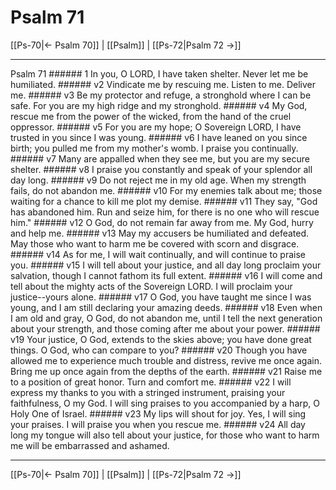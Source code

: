 # Psalm 71

[[Ps-70|← Psalm 70]] | [[Psalm]] | [[Ps-72|Psalm 72 →]]
***

Psalm 71 ###### 1 In you, O LORD, I have taken shelter. Never let me be humiliated. ###### v2 Vindicate me by rescuing me. Listen to me. Deliver me. ###### v3 Be my protector and refuge, a stronghold where I can be safe. For you are my high ridge and my stronghold. ###### v4 My God, rescue me from the power of the wicked, from the hand of the cruel oppressor. ###### v5 For you are my hope; O Sovereign LORD, I have trusted in you since I was young. ###### v6 I have leaned on you since birth; you pulled me from my mother's womb. I praise you continually. ###### v7 Many are appalled when they see me, but you are my secure shelter. ###### v8 I praise you constantly and speak of your splendor all day long. ###### v9 Do not reject me in my old age. When my strength fails, do not abandon me. ###### v10 For my enemies talk about me; those waiting for a chance to kill me plot my demise. ###### v11 They say, "God has abandoned him. Run and seize him, for there is no one who will rescue him." ###### v12 O God, do not remain far away from me. My God, hurry and help me. ###### v13 May my accusers be humiliated and defeated. May those who want to harm me be covered with scorn and disgrace. ###### v14 As for me, I will wait continually, and will continue to praise you. ###### v15 I will tell about your justice, and all day long proclaim your salvation, though I cannot fathom its full extent. ###### v16 I will come and tell about the mighty acts of the Sovereign LORD. I will proclaim your justice--yours alone. ###### v17 O God, you have taught me since I was young, and I am still declaring your amazing deeds. ###### v18 Even when I am old and gray, O God, do not abandon me, until I tell the next generation about your strength, and those coming after me about your power. ###### v19 Your justice, O God, extends to the skies above; you have done great things. O God, who can compare to you? ###### v20 Though you have allowed me to experience much trouble and distress, revive me once again. Bring me up once again from the depths of the earth. ###### v21 Raise me to a position of great honor. Turn and comfort me. ###### v22 I will express my thanks to you with a stringed instrument, praising your faithfulness, O my God. I will sing praises to you accompanied by a harp, O Holy One of Israel. ###### v23 My lips will shout for joy. Yes, I will sing your praises. I will praise you when you rescue me. ###### v24 All day long my tongue will also tell about your justice, for those who want to harm me will be embarrassed and ashamed.

***
[[Ps-70|← Psalm 70]] | [[Psalm]] | [[Ps-72|Psalm 72 →]]
